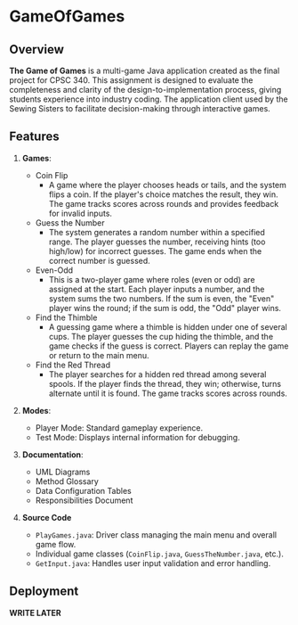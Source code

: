 # GameOfGames

## Overview

**The Game of Games** is a multi-game Java application created as the final project for CPSC 340. This assignment is designed to evaluate the completeness and clarity of the design-to-implementation process, giving students experience into industry coding. The application client used by the Sewing Sisters to facilitate decision-making through interactive games.

## Features

1. **Games**:
   - Coin Flip
        - A game where the player chooses heads or tails, and the system flips a coin. If the player's choice matches the result, they win. The game tracks scores across rounds and provides feedback for invalid inputs.
   - Guess the Number
        - The system generates a random number within a specified range. The player guesses the number, receiving hints (too high/low) for incorrect guesses. The game ends when the correct number is guessed.
   - Even-Odd
        - This is a two-player game where roles (even or odd) are assigned at the start. Each player inputs a number, and the system sums the two numbers. If the sum is even, the "Even" player wins the round; if the sum is odd, the "Odd" player wins. 
   - Find the Thimble
        - A guessing game where a thimble is hidden under one of several cups. The player guesses the cup hiding the thimble, and the game checks if the guess is correct. Players can replay the game or return to the main menu.
   - Find the Red Thread
        - The player searches for a hidden red thread among several spools. If the player finds the thread, they win; otherwise, turns alternate until it is found. The game tracks scores across rounds.

2. **Modes**:
   - Player Mode: Standard gameplay experience.
   - Test Mode: Displays internal information for debugging.

3. **Documentation**:
    - UML Diagrams
    - Method Glossary
    - Data Configuration Tables
    - Responsibilities Document

4. **Source Code**
    - `PlayGames.java`: Driver class managing the main menu and overall game flow.
    - Individual game classes (`CoinFlip.java`, `GuessTheNumber.java`, etc.).
    - `GetInput.java`: Handles user input validation and error handling.

## Deployment 
**WRITE LATER**

